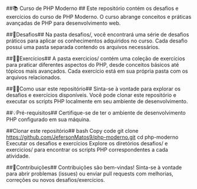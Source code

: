 ##📚 Curso de PHP Moderno ##
Este repositório contém os desafios e exercícios do curso de PHP Moderno. O curso abrange conceitos e práticas avançadas de PHP para desenvolvimento web.

##💭Desafios##
Na pasta desafios/, você encontrará uma série de desafios práticos para aplicar os conhecimentos adquiridos no curso. Cada desafio possui uma pasta separada contendo os arquivos necessários.

##🏋️‍♂️Exercícios##
A pasta exercicios/ contém uma coleção de exercícios para praticar diferentes aspectos do PHP, desde conceitos básicos até tópicos mais avançados. Cada exercício está em sua própria pasta com os arquivos relacionados.

##👨‍🎓Como usar este repositório##
Sinta-se à vontade para explorar os desafios e exercícios disponíveis. Você pode clonar este repositório e executar os scripts PHP localmente em seu ambiente de desenvolvimento.

##💡Pré-requisitos##
Certifique-se de ter o ambiente de desenvolvimento PHP configurado em sua máquina.

##Clonar este repositório##
bash
Copy code
git clone https://github.com/JefersonMatos9/php-moderno.git
cd php-moderno
Executar os desafios e exercícios
Explore os diretórios desafios/ e exercicios/ para encontrar os scripts PHP correspondentes a cada atividade.

##🤝Contribuições##
Contribuições são bem-vindas! Sinta-se à vontade para abrir problemas (issues) ou enviar pull requests com melhorias, correções ou novos desafios/exercícios.

